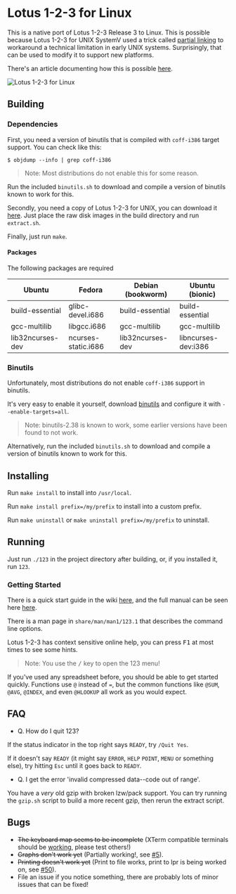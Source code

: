# Lotus 1-2-3 for Linux

This is a native port of Lotus 1-2-3 Release 3 to Linux. This is possible
because Lotus 1-2-3 for UNIX SystemV used a trick called [partial
linking](https://sourceware.org/binutils/docs-2.38/ld/Options.html#:~:text=This%20is%20often%20called%20partial%20linking.) to workaround a technical limitation in early UNIX systems. Surprisingly, that can be used to modify it to support new platforms.

There's an article documenting how this is possible
[here](https://lock.cmpxchg8b.com/linux123.html).

![Lotus 1-2-3 for Linux](https://lock.cmpxchg8b.com/img/123linux.png)

## Building

### Dependencies

First, you need a version of binutils that is compiled with `coff-i386` target
support. You can check like this:

```
$ objdump --info | grep coff-i386
```

> Note: Most distributions do not enable this for some reason.

Run the included `binutils.sh` to download and compile a version of binutils known to work for this.

Secondly, you need a copy of Lotus 1-2-3 for UNIX, you can download it
[here](https://archive.org/details/123-unix). Just place the raw disk images in 
the build directory and run `extract.sh`.

Finally, just run `make`.

#### Packages

The following packages are required

| Ubuntu              | Fedora              | Debian (bookworm)   | Ubuntu (bionic)
| ------------------- | ------------------- | ------------------- | -------------------
| build-essential     | glibc-devel.i686    | build-essential     | build-essential
| gcc-multilib        | libgcc.i686         | gcc-multilib        | gcc-multilib
| lib32ncurses-dev    | ncurses-static.i686 | lib32ncurses-dev    | libncurses-dev:i386

### Binutils

Unfortunately, most distributions do not enable `coff-i386` support in binutils.

It's very easy to enable it yourself, download [binutils](https://www.gnu.org/software/binutils/) and configure it with `--enable-targets=all`.

> Note: binutils-2.38 is known to work, some earlier versions have been found to not work.

Alternatively, run the included `binutils.sh` to download and compile a version of binutils known to work for this.

## Installing

Run `make install` to install into `/usr/local`.

Run `make install prefix=/my/prefix` to install into a custom prefix.

Run `make uninstall` or `make uninstall prefix=/my/prefix` to uninstall.

## Running

Just run `./123` in the project directory after building, or, if you installed it, run `123`.

### Getting Started

There is a quick start guide in the wiki [here](https://github.com/taviso/123elf/wiki/Getting-Started), and the full manual can be seen here [here](https://archive.org/details/lotus-1-2-3-release-3.1-reference/Lotus%201-2-3%20Release%203.1%20-%20Tutorial).

There is a man page in `share/man/man1/123.1` that describes the command line options.

Lotus 1-2-3 has context sensitive online help, you can press <kbd>F1</kbd> at most times to see some hints.

> Note: You use the <kbd>/</kbd> key to open the 123 menu!

If you've used any spreadsheet before, you should be able to get started quickly. Functions use `@` instead of `=`, but the common functions like `@SUM`, `@AVG`, `@INDEX`, and even `@HLOOKUP` all work as you would expect.

## FAQ

- Q. How do I quit 123?

If the status indicator in the top right says `READY`, try `/Quit Yes`.

If it doesn't say `READY` (it might say `ERROR`, `HELP` `POINT`, `MENU` or
something else), try hitting `Esc` until it goes back to `READY`.

- Q. I get the error 'invalid compressed data--code out of range'.

You have a *very* old gzip with broken lzw/pack support. You can try running
the `gzip.sh` script to build a more recent gzip, then rerun the extract
script.

## Bugs

- ~~The keyboard map seems to be incomplete~~ (XTerm compatible terminals should be [working](https://github.com/taviso/123elf/wiki/Keybindings), please test others!)
- ~~Graphs don't work yet~~ (Partially working!, see [#5](https://github.com/taviso/123elf/issues/5)).
- ~~Printing doesn't work yet~~ (Print to file works, print to lpr is being worked on, see [#50](https://github.com/taviso/123elf/issues/50)).
- File an issue if you notice something, there are probably lots of minor issues that can be fixed!


